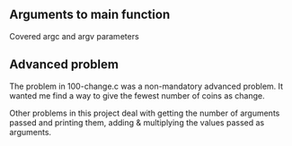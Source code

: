 ## Arguments to main function

Covered argc and argv parameters

## Advanced problem

The problem in 100-change.c was a non-mandatory advanced problem. It wanted me find a way to give the fewest number of coins as change.

Other problems in this project deal with getting the number of arguments passed and printing them, adding & multiplying the values passed as arguments.
